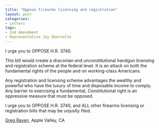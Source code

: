 ```yaml
---
title: "Oppose firearms licensing and registration"
layout: post
categories:
- Letters
tags:
- 2nd Amendment
- Representative Jay Obernolte
---
```


I urge you to OPPOSE H.R. 3740.

This bill would create a draconian and unconstitutional handgun licensing and registration scheme at the federal level. It is an attack on both the fundamental rights of the people and on working-class Americans.

Any registration and licensing scheme advantages the wealthy and powerful who have the luxury of time and disposable income to comply. Any barrier to exercising a fundamental, Constitutional right is an oppressive measure that must be opposed.

I urge you to OPPOSE H.R. 3740, and ALL other firearms licensing or registration bills that may be unjustly filed.

[Greg Raven](https://www.gregraven.org/), Apple Valley, CA